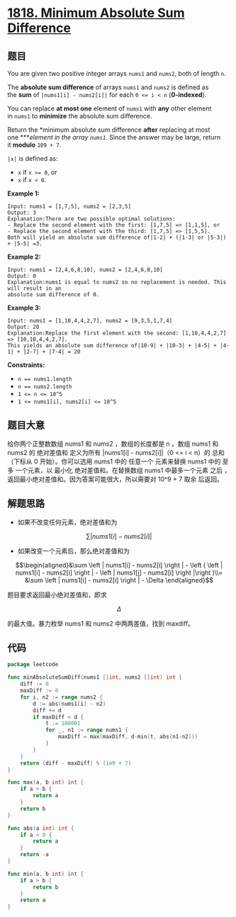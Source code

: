 # [1818. Minimum Absolute Sum Difference](https://leetcode.com/problems/minimum-absolute-sum-difference/)

## 题目

You are given two positive integer arrays `nums1` and `nums2`, both of length `n`.

The **absolute sum difference** of arrays `nums1` and `nums2` is defined as the **sum** of `|nums1[i] - nums2[i]|` for each `0 <= i < n` (**0-indexed**).

You can replace **at most one** element of `nums1` with **any** other element in `nums1` to **minimize** the absolute sum difference.

Return the *minimum absolute sum difference **after** replacing at most one ****element in the array `nums1`.* Since the answer may be large, return it **modulo** `109 + 7`.

`|x|` is defined as:

- `x` if `x >= 0`, or
- `x` if `x < 0`.

**Example 1:**

```
Input: nums1 = [1,7,5], nums2 = [2,3,5]
Output: 3
Explanation:There are two possible optimal solutions:
- Replace the second element with the first: [1,7,5] => [1,1,5], or
- Replace the second element with the third: [1,7,5] => [1,5,5].
Both will yield an absolute sum difference of|1-2| + (|1-3| or |5-3|) + |5-5| =3.

```

**Example 2:**

```
Input: nums1 = [2,4,6,8,10], nums2 = [2,4,6,8,10]
Output: 0
Explanation:nums1 is equal to nums2 so no replacement is needed. This will result in an
absolute sum difference of 0.

```

**Example 3:**

```
Input: nums1 = [1,10,4,4,2,7], nums2 = [9,3,5,1,7,4]
Output: 20
Explanation:Replace the first element with the second: [1,10,4,4,2,7] => [10,10,4,4,2,7].
This yields an absolute sum difference of|10-9| + |10-3| + |4-5| + |4-1| + |2-7| + |7-4| = 20
```

**Constraints:**

- `n == nums1.length`
- `n == nums2.length`
- `1 <= n <= 10^5`
- `1 <= nums1[i], nums2[i] <= 10^5`

## 题目大意

给你两个正整数数组 nums1 和 nums2 ，数组的长度都是 n 。数组 nums1 和 nums2 的 绝对差值和 定义为所有 |nums1[i] - nums2[i]|（0 <= i < n）的 总和（下标从 0 开始）。你可以选用 nums1 中的 任意一个 元素来替换 nums1 中的 至多 一个元素，以 最小化 绝对差值和。在替换数组 nums1 中最多一个元素 之后 ，返回最小绝对差值和。因为答案可能很大，所以需要对 10^9 + 7 取余 后返回。

## 解题思路

- 如果不改变任何元素，绝对差值和为

$$\sum \left | nums1[i] - nums2[i] \right |$$

- 如果改变一个元素后，那么绝对差值和为

$$\begin{aligned}&\sum \left | nums1[i] - nums2[i] \right | - \left ( \left | nums1[i] - nums2[i] \right | - \left | nums1[j] - nums2[i] \right |\right )\\= &\sum \left | nums1[i] - nums2[i] \right | - \Delta \end{aligned}$$

题目要求返回最小绝对差值和，即求 

$$\Delta $$

的最大值。暴力枚举 nums1 和 nums2 中两两差值，找到 maxdiff。

## 代码

```go
package leetcode

func minAbsoluteSumDiff(nums1 []int, nums2 []int) int {
    diff := 0
    maxDiff := 0
    for i, n2 := range nums2 {
        d := abs(nums1[i] - n2)
        diff += d
        if maxDiff < d {
            t := 100001
            for _, n1 := range nums1 {
                maxDiff = max(maxDiff, d-min(t, abs(n1-n2)))
            }
        }
    }
    return (diff - maxDiff) % (1e9 + 7)
}

func max(a, b int) int {
    if a > b {
        return a
    }
    return b
}

func abs(a int) int {
    if a > 0 {
        return a
    }
    return -a
}

func min(a, b int) int {
    if a > b {
        return b
    }
    return a
}
```